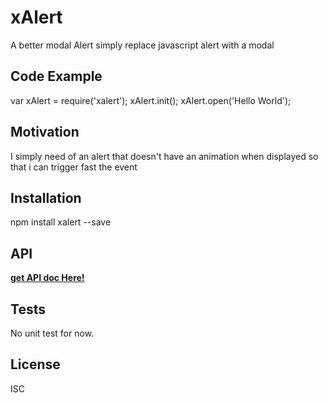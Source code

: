 # xAlert

A better modal Alert 
simply replace javascript alert with a modal

## Code Example

var xAlert = require('xalert');
xAlert.init();
xAlert.open('Hello World');

## Motivation

I simply need of an alert that doesn't have an animation when displayed so that i can trigger fast the event

## Installation

npm install xalert --save

## API
**[get API doc Here!](https://github.com/UnKitties/xAlert/blob/master/MD_API_doc/API.md)**

## Tests

No unit test for now.


## License
ISC
